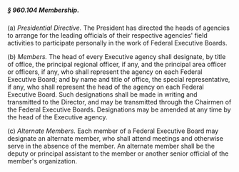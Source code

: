 ##### § 960.104 Membership. #####

(a) *Presidential Directive.* The President has directed the heads of agencies to arrange for the leading officials of their respective agencies' field activities to participate personally in the work of Federal Executive Boards.

(b) *Members.* The head of every Executive agency shall designate, by title of office, the principal regional officer, if any, and the principal area officer or officers, if any, who shall represent the agency on each Federal Executive Board; and by name and title of office, the special representative, if any, who shall represent the head of the agency on each Federal Executive Board. Such designations shall be made in writing and transmitted to the Director, and may be transmitted through the Chairmen of the Federal Executive Boards. Designations may be amended at any time by the head of the Executive agency.

(c) *Alternate Members.* Each member of a Federal Executive Board may designate an alternate member, who shall attend meetings and otherwise serve in the absence of the member. An alternate member shall be the deputy or principal assistant to the member or another senior official of the member's organization.